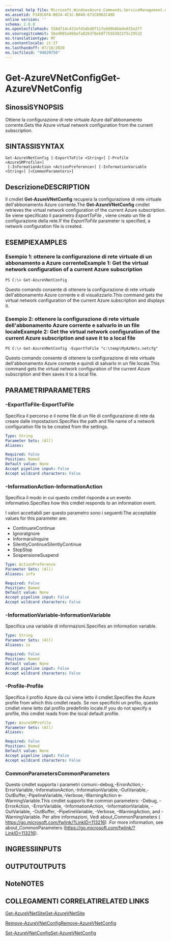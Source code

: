 ```yaml
---
external help file: Microsoft.WindowsAzure.Commands.ServiceManagement.dll-Help.xml
ms.assetid: F34910FA-B024-4C1C-B040-671C8962C49D
online version: ''
schema: 2.0.0
ms.openlocfilehash: 558d714c432efd1dbd8f11feb09b0bbde035e2ff
ms.sourcegitcommit: 56ed085a868afa8263f8eb0f755b5822f5c29532
ms.translationtype: MT
ms.contentlocale: it-IT
ms.lasthandoff: 07/18/2020
ms.locfileid: "94029750"
---
```

# <span data-ttu-id="93563-101">Get-AzureVNetConfig</span><span class="sxs-lookup"><span data-stu-id="93563-101">Get-AzureVNetConfig</span></span>

## <span data-ttu-id="93563-102">Sinossi</span><span class="sxs-lookup"><span data-stu-id="93563-102">SYNOPSIS</span></span>
<span data-ttu-id="93563-103">Ottiene la configurazione di rete virtuale Azure dall'abbonamento corrente.</span><span class="sxs-lookup"><span data-stu-id="93563-103">Gets the Azure virtual network configuration from the current subscription.</span></span>

## <span data-ttu-id="93563-104">SINTASSI</span><span class="sxs-lookup"><span data-stu-id="93563-104">SYNTAX</span></span>

```
Get-AzureVNetConfig [-ExportToFile <String>] [-Profile <AzureSMProfile>]
 [-InformationAction <ActionPreference>] [-InformationVariable <String>] [<CommonParameters>]
```

## <span data-ttu-id="93563-105">Descrizione</span><span class="sxs-lookup"><span data-stu-id="93563-105">DESCRIPTION</span></span>
<span data-ttu-id="93563-106">Il cmdlet **Get-AzureVNetConfig** recupera la configurazione di rete virtuale dell'abbonamento Azure corrente.</span><span class="sxs-lookup"><span data-stu-id="93563-106">The **Get-AzureVNetConfig** cmdlet retrieves the virtual network configuration of the current Azure subscription.</span></span>
<span data-ttu-id="93563-107">Se viene specificato il parametro *ExportToFile* , viene creato un file di configurazione della rete.</span><span class="sxs-lookup"><span data-stu-id="93563-107">If the *ExportToFile* parameter is specified, a network configuration file is created.</span></span>

## <span data-ttu-id="93563-108">ESEMPI</span><span class="sxs-lookup"><span data-stu-id="93563-108">EXAMPLES</span></span>

### <span data-ttu-id="93563-109">Esempio 1: ottenere la configurazione di rete virtuale di un abbonamento a Azure corrente</span><span class="sxs-lookup"><span data-stu-id="93563-109">Example 1: Get the virtual network configuration of a current Azure subscription</span></span>
```
PS C:\> Get-AzureVNetConfig
```

<span data-ttu-id="93563-110">Questo comando consente di ottenere la configurazione di rete virtuale dell'abbonamento Azure corrente e di visualizzarlo.</span><span class="sxs-lookup"><span data-stu-id="93563-110">This command gets the virtual network configuration of the current Azure subscription and displays it.</span></span>

### <span data-ttu-id="93563-111">Esempio 2: ottenere la configurazione di rete virtuale dell'abbonamento Azure corrente e salvarlo in un file locale</span><span class="sxs-lookup"><span data-stu-id="93563-111">Example 2: Get the virtual network configuration of the current Azure subscription and save it to a local file</span></span>
```
PS C:\> Get-AzureVNetConfig -ExportToFile "c:\temp\MyAzNets.netcfg"
```

<span data-ttu-id="93563-112">Questo comando consente di ottenere la configurazione di rete virtuale dell'abbonamento Azure corrente e quindi di salvarlo in un file locale.</span><span class="sxs-lookup"><span data-stu-id="93563-112">This command gets the virtual network configuration of the current Azure subscription and then saves it to a local file.</span></span>

## <span data-ttu-id="93563-113">PARAMETRI</span><span class="sxs-lookup"><span data-stu-id="93563-113">PARAMETERS</span></span>

### <span data-ttu-id="93563-114">-ExportToFile</span><span class="sxs-lookup"><span data-stu-id="93563-114">-ExportToFile</span></span>
<span data-ttu-id="93563-115">Specifica il percorso e il nome file di un file di configurazione di rete da creare dalle impostazioni.</span><span class="sxs-lookup"><span data-stu-id="93563-115">Specifies the path and file name of a network configuration file to be created from the settings.</span></span>

```yaml
Type: String
Parameter Sets: (All)
Aliases: 

Required: False
Position: Named
Default value: None
Accept pipeline input: False
Accept wildcard characters: False
```

### <span data-ttu-id="93563-116">-InformationAction</span><span class="sxs-lookup"><span data-stu-id="93563-116">-InformationAction</span></span>
<span data-ttu-id="93563-117">Specifica il modo in cui questo cmdlet risponde a un evento informativo.</span><span class="sxs-lookup"><span data-stu-id="93563-117">Specifies how this cmdlet responds to an information event.</span></span>

<span data-ttu-id="93563-118">I valori accettabili per questo parametro sono i seguenti:</span><span class="sxs-lookup"><span data-stu-id="93563-118">The acceptable values for this parameter are:</span></span>

- <span data-ttu-id="93563-119">Continuare</span><span class="sxs-lookup"><span data-stu-id="93563-119">Continue</span></span>
- <span data-ttu-id="93563-120">Ignora</span><span class="sxs-lookup"><span data-stu-id="93563-120">Ignore</span></span>
- <span data-ttu-id="93563-121">Informarsi</span><span class="sxs-lookup"><span data-stu-id="93563-121">Inquire</span></span>
- <span data-ttu-id="93563-122">SilentlyContinue</span><span class="sxs-lookup"><span data-stu-id="93563-122">SilentlyContinue</span></span>
- <span data-ttu-id="93563-123">Stop</span><span class="sxs-lookup"><span data-stu-id="93563-123">Stop</span></span>
- <span data-ttu-id="93563-124">Sospensione</span><span class="sxs-lookup"><span data-stu-id="93563-124">Suspend</span></span>

```yaml
Type: ActionPreference
Parameter Sets: (All)
Aliases: infa

Required: False
Position: Named
Default value: None
Accept pipeline input: False
Accept wildcard characters: False
```

### <span data-ttu-id="93563-125">-InformationVariable</span><span class="sxs-lookup"><span data-stu-id="93563-125">-InformationVariable</span></span>
<span data-ttu-id="93563-126">Specifica una variabile di informazioni.</span><span class="sxs-lookup"><span data-stu-id="93563-126">Specifies an information variable.</span></span>

```yaml
Type: String
Parameter Sets: (All)
Aliases: iv

Required: False
Position: Named
Default value: None
Accept pipeline input: False
Accept wildcard characters: False
```

### <span data-ttu-id="93563-127">-Profile</span><span class="sxs-lookup"><span data-stu-id="93563-127">-Profile</span></span>
<span data-ttu-id="93563-128">Specifica il profilo Azure da cui viene letto il cmdlet.</span><span class="sxs-lookup"><span data-stu-id="93563-128">Specifies the Azure profile from which this cmdlet reads.</span></span>
<span data-ttu-id="93563-129">Se non specifichi un profilo, questo cmdlet viene letto dal profilo predefinito locale.</span><span class="sxs-lookup"><span data-stu-id="93563-129">If you do not specify a profile, this cmdlet reads from the local default profile.</span></span>

```yaml
Type: AzureSMProfile
Parameter Sets: (All)
Aliases: 

Required: False
Position: Named
Default value: None
Accept pipeline input: False
Accept wildcard characters: False
```

### <span data-ttu-id="93563-130">CommonParameters</span><span class="sxs-lookup"><span data-stu-id="93563-130">CommonParameters</span></span>
<span data-ttu-id="93563-131">Questo cmdlet supporta i parametri comuni:-debug,-ErrorAction,-ErrorVariable,-InformationAction,-InformationVariable,-OutVariable,-OutBuffer,-PipelineVariable,-Verbose,-WarningAction e-WarningVariable.</span><span class="sxs-lookup"><span data-stu-id="93563-131">This cmdlet supports the common parameters: -Debug, -ErrorAction, -ErrorVariable, -InformationAction, -InformationVariable, -OutVariable, -OutBuffer, -PipelineVariable, -Verbose, -WarningAction, and -WarningVariable.</span></span> <span data-ttu-id="93563-132">Per altre informazioni, Vedi about_CommonParameters ( https://go.microsoft.com/fwlink/?LinkID=113216) .</span><span class="sxs-lookup"><span data-stu-id="93563-132">For more information, see about_CommonParameters (https://go.microsoft.com/fwlink/?LinkID=113216).</span></span>

## <span data-ttu-id="93563-133">INGRESSI</span><span class="sxs-lookup"><span data-stu-id="93563-133">INPUTS</span></span>

## <span data-ttu-id="93563-134">OUTPUT</span><span class="sxs-lookup"><span data-stu-id="93563-134">OUTPUTS</span></span>

## <span data-ttu-id="93563-135">Note</span><span class="sxs-lookup"><span data-stu-id="93563-135">NOTES</span></span>

## <span data-ttu-id="93563-136">COLLEGAMENTI CORRELATI</span><span class="sxs-lookup"><span data-stu-id="93563-136">RELATED LINKS</span></span>

[<span data-ttu-id="93563-137">Get-AzureVNetSite</span><span class="sxs-lookup"><span data-stu-id="93563-137">Get-AzureVNetSite</span></span>](./Get-AzureVNetSite.md)

[<span data-ttu-id="93563-138">Remove-AzureVNetConfig</span><span class="sxs-lookup"><span data-stu-id="93563-138">Remove-AzureVNetConfig</span></span>](./Remove-AzureVNetConfig.md)

[<span data-ttu-id="93563-139">Set-AzureVNetConfig</span><span class="sxs-lookup"><span data-stu-id="93563-139">Set-AzureVNetConfig</span></span>](./Set-AzureVNetConfig.md)


